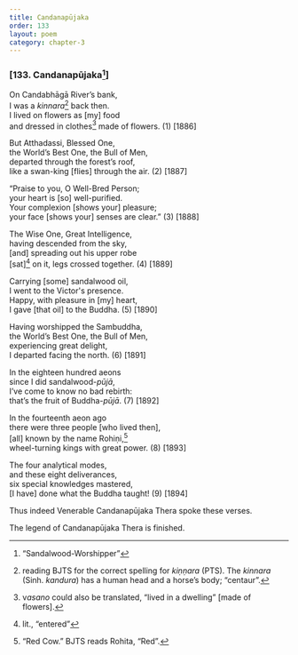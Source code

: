```yaml
---
title: Candanapūjaka
order: 133
layout: poem
category: chapter-3
---
```


### \[133. Candanapūjaka[^1]\]

On Candabhāgā River’s bank,  
I was a *kinnara*[^2] back then.  
I lived on flowers as \[my\] food  
and dressed in clothes[^3] made of flowers. (1) \[1886\]

But Atthadassi, Blessed One,  
the World’s Best One, the Bull of Men,  
departed through the forest’s roof,  
like a swan-king \[flies\] through the air. (2) \[1887\]

“Praise to you, O Well-Bred Person;  
your heart is \[so\] well-purified.  
Your complexion \[shows your\] pleasure;  
your face \[shows your\] senses are clear.” (3) \[1888\]

The Wise One, Great Intelligence,  
having descended from the sky,  
\[and\] spreading out his upper robe  
\[sat\][^4] on it, legs crossed together. (4) \[1889\]

Carrying \[some\] sandalwood oil,  
I went to the Victor's presence.  
Happy, with pleasure in \[my\] heart,  
I gave \[that oil\] to the Buddha. (5) \[1890\]

Having worshipped the Sambuddha,  
the World’s Best One, the Bull of Men,  
experiencing great delight,  
I departed facing the north. (6) \[1891\]

In the eighteen hundred aeons  
since I did sandalwood-*pūjā*,  
I’ve come to know no bad rebirth:  
that’s the fruit of Buddha-*pūjā*. (7) \[1892\]

In the fourteenth aeon ago  
there were three people \[who lived then\],  
\[all\] known by the name Rohiṇi,[^5]  
wheel-turning kings with great power. (8) \[1893\]

The four analytical modes,  
and these eight deliverances,  
six special knowledges mastered,  
\[I have\] done what the Buddha taught! (9) \[1894\]

Thus indeed Venerable Candanapūjaka Thera spoke these verses.

The legend of Candanapūjaka Thera is finished.

[^1]: “Sandalwood-Worshipper”

[^2]: reading BJTS for the correct spelling for *kiṇṇara* (PTS). The *kinnara* (Sinh. *kandura*) has a human head and a horse’s body; “centaur”.

[^3]: v*asano* could also be translated, “lived in a dwelling” \[made of flowers\].

[^4]: lit., “entered”

[^5]: “Red Cow.” BJTS reads Rohita, “Red”.
